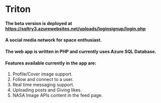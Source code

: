 # Triton

#### The beta version is deployed at https://sqltry3.azurewebsites.net/uploads/loginsignup/login.php

#### A social media network for space enthusiast.
#### The web app is written in PHP and currently uses Azure SQL Database.

#### Features available currently in the app are:
1. Profile/Cover image support.
2. Follow and connect to a user.
3. Real time messaging support.
4. Uploading posts and Giving likes.
5. NASA Image APIs content in the feed page.
